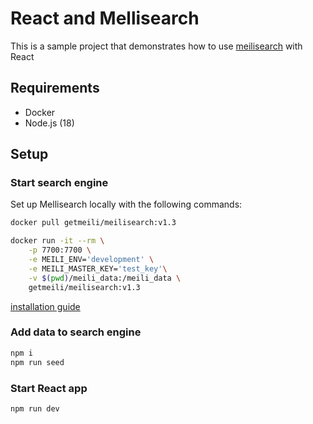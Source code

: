 # React and Mellisearch

This is a sample project that demonstrates how to use [meilisearch](https://www.meilisearch.com/) with React

## Requirements

- Docker
- Node.js (18)

## Setup

### Start search engine

Set up Mellisearch locally with the following commands:

```bash
docker pull getmeili/meilisearch:v1.3

docker run -it --rm \
    -p 7700:7700 \
    -e MEILI_ENV='development' \
    -e MEILI_MASTER_KEY='test_key'\
    -v $(pwd)/meili_data:/meili_data \
    getmeili/meilisearch:v1.3
```

[installation guide](https://www.meilisearch.com/docs/learn/getting_started/installation#local-installation)

### Add data to search engine

```bash
npm i
npm run seed
```

### Start React app

```bash
npm run dev
```
